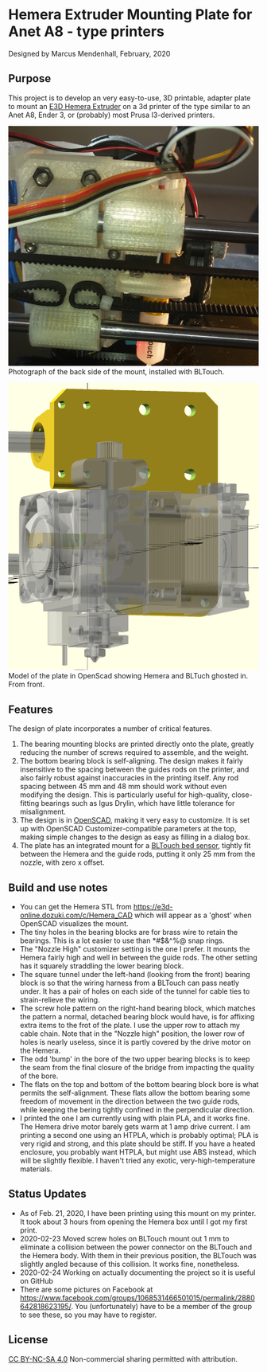 # Hemera Extruder Mounting Plate for Anet A8 - type printers
Designed by Marcus Mendenhall, February, 2020
## Purpose
This project is to develop an very easy-to-use, 3D printable,  adapter plate to mount an [E3D Hemera Extruder](https://e3d-online.com/e3d-hemera) on a 3d printer of the type similar to an Anet A8, Ender 3, or (probably) most Prusa I3-derived printers.


![Picture of installed mount](mount_rear_photo.jpg)
Photograph of the back side of the mount, installed with BLTouch.

![Front view of model](hemera_bltouch_plate_with_hemera_model.png)
Model of the plate in OpenScad showing Hemera and BLTuch ghosted in.  From front.

## Features

The design of plate incorporates a number of critical features. 

1.  The bearing mounting blocks are printed directly onto the plate, greatly reducing the number of screws required to assemble, and the weight.
1. The bottom bearing block is self-aligning.  The design makes it fairly insensitive to the spacing between the guides rods on the printer, and also fairly robust against inaccuracies in the printing itself.  Any rod spacing between 45 mm and 48 mm should work without even modifying the design. This is particularly useful for high-quality, close-fitting bearings such as Igus Drylin, which have little tolerance for misalignment.
1. The design is in [OpenSCAD](https://www.openscad.org), making it very easy to customize.  It is set up with OpenSCAD Customizer-compatible parameters at the top, making simple changes to the design as easy as filling in a dialog box.
1. The plate has an integrated mount for a  [BLTouch bed sensor](https://www.antclabs.com), tightly fit between the Hemera and the guide rods, putting it only 25 mm from the nozzle, with zero x offset.

## Build and use notes
* You can get the Hemera STL from <https://e3d-online.dozuki.com/c/Hemera_CAD> which will appear as a 'ghost' when OpenSCAD visualizes the mount. 
* The tiny holes in the bearing blocks are for brass wire to retain the bearings.  This is a lot easier to use than *#$&^%@ snap rings.
* The "Nozzle High" customizer setting is the one I prefer.  It mounts the Hemera fairly high and well in between the guide rods.  The other setting has it squarely straddling the lower bearing block.
* The square tunnel under the left-hand (looking from the front) bearing block is so that the wiring harness from a BLTouch can pass neatly under.  It has a pair of holes on each side of the tunnel for cable ties to strain-relieve the wiring.
* The screw hole pattern on the right-hand bearing block, which matches the pattern a normal, detached bearing block would have, is for affixing extra items to the frot of the plate.  I use the upper row to attach my cable chain. Note that in the "Nozzle high" position, the lower row of holes is nearly useless, since it is partly covered by the drive motor on the Hemera.
* The odd 'bump' in the bore of the two upper bearing blocks is to keep the seam from the final closure of the bridge from impacting the quality of the bore. 
* The flats on the top and bottom of the bottom bearing block bore is what permits the self-alignment.  These flats allow the bottom bearing some freedom of movement in the direction between the two guide rods, while keeping the bering tightly confined in the perpendicular direction.  
* I printed the one I am currently using with plain PLA, and it works fine.  The Hemera drive motor barely gets warm at 1 amp drive current.  I am printing a second one using an HTPLA, which is probably optimal;  PLA is very rigid and strong, and this plate should be stiff.  If you have a heated enclosure, you probably want HTPLA, but might use ABS instead, which will be slightly flexible. I haven't tried any exotic, very-high-temperature materials.
 
## Status Updates
* As of Feb. 21, 2020, I have been printing using this mount on my printer.   It took about 3 hours from opening the Hemera box until I got my first print.  
* 2020-02-23 Moved screw holes on BLTouch mount out 1 mm to eliminate a collision between the power connector on the BLTouch and the Hemera body.  With them in their previous position, the BLTouch was slightly angled because of this collision. It works fine, nonetheless.
* 2020-02-24 Working on actually documenting the project so it is useful on GitHub
* There are some pictures on Facebook at <https://www.facebook.com/groups/1068531466501015/permalink/2880642818623195/>.  You (unfortunately) have to be a member of the group to see these, so you may have to register.

## License
 [CC BY-NC-SA 4.0](https://creativecommons.org/licenses/by-nc-sa/4.0/)
Non-commercial sharing permitted with attribution.


